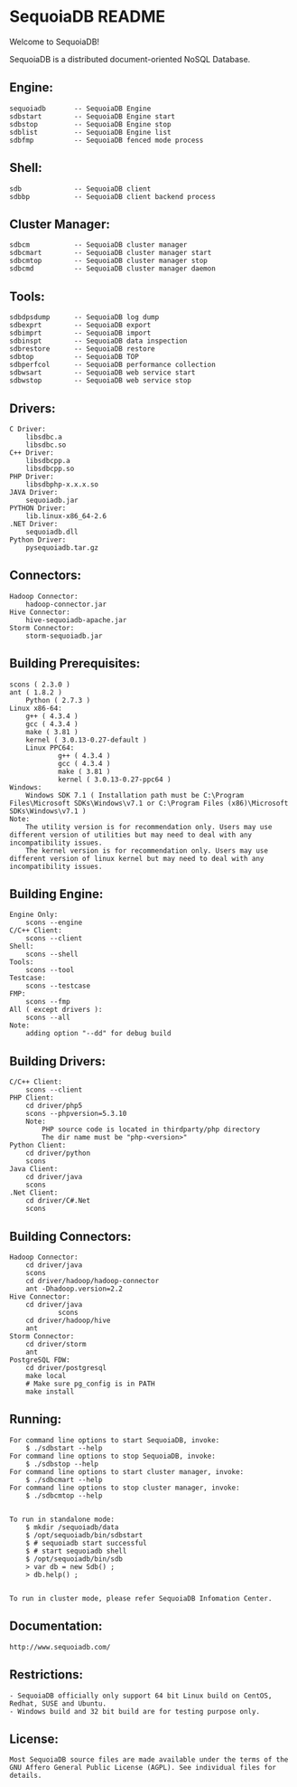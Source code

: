 SequoiaDB README
=================

Welcome to SequoiaDB!

SequoiaDB is a distributed document-oriented NoSQL Database.

Engine:
-----------------
	sequoiadb       -- SequoiaDB Engine
	sdbstart        -- SequoiaDB Engine start
	sdbstop         -- SequoiaDB Engine stop
	sdblist         -- SequoiaDB Engine list
	sdbfmp          -- SequoiaDB fenced mode process


Shell:
-----------------
	sdb             -- SequoiaDB client
	sdbbp           -- SequoiaDB client backend process


Cluster Manager:
-----------------
	sdbcm           -- SequoiaDB cluster manager
	sdbcmart        -- SequoiaDB cluster manager start
	sdbcmtop        -- SequoiaDB cluster manager stop
	sdbcmd          -- SequoiaDB cluster manager daemon


Tools:
-----------------
	sdbdpsdump      -- SequoiaDB log dump
	sdbexprt        -- SequoiaDB export
	sdbimprt        -- SequoiaDB import
	sdbinspt        -- SequoiaDB data inspection
	sdbrestore      -- SequoiaDB restore
	sdbtop          -- SequoiaDB TOP
	sdbperfcol      -- SequoiaDB performance collection
	sdbwsart        -- SequoiaDB web service start
	sdbwstop        -- SequoiaDB web service stop


Drivers:
-----------------
	C Driver:
		libsdbc.a
		libsdbc.so
	C++ Driver:
		libsdbcpp.a
		libsdbcpp.so
	PHP Driver:
		libsdbphp-x.x.x.so
	JAVA Driver:
		sequoiadb.jar
	PYTHON Driver:
		lib.linux-x86_64-2.6
	.NET Driver:
		sequoiadb.dll
	Python Driver:
		pysequoiadb.tar.gz


Connectors:
-----------------
	Hadoop Connector:
		hadoop-connector.jar
	Hive Connector:
		hive-sequoiadb-apache.jar
	Storm Connector:
		storm-sequoiadb.jar


Building Prerequisites:
-----------------
	scons ( 2.3.0 )
	ant ( 1.8.2 )
        Python ( 2.7.3 )
	Linux x86-64:
		g++ ( 4.3.4 )
		gcc ( 4.3.4 )
		make ( 3.81 )
		kernel ( 3.0.13-0.27-default )
        Linux PPC64:
                g++ ( 4.3.4 )
                gcc ( 4.3.4 )
                make ( 3.81 )
                kernel ( 3.0.13-0.27-ppc64 )
	Windows:
		Windows SDK 7.1 ( Installation path must be C:\Program Files\Microsoft SDKs\Windows\v7.1 or C:\Program Files (x86)\Microsoft SDKs\Windows\v7.1 )
	Note:
		The utility version is for recommendation only. Users may use different version of utilities but may need to deal with any incompatibility issues.
		The kernel version is for recommendation only. Users may use different version of linux kernel but may need to deal with any incompatibility issues.


Building Engine:
-----------------
	Engine Only:
		scons --engine
	C/C++ Client:
		scons --client
	Shell:
		scons --shell
	Tools:
		scons --tool
	Testcase:
		scons --testcase
	FMP:
		scons --fmp
	All ( except drivers ):
		scons --all
	Note:
		adding option "--dd" for debug build


Building Drivers:
-----------------
	C/C++ Client:
		scons --client
	PHP Client:
		cd driver/php5
		scons --phpversion=5.3.10
		Note:
			PHP source code is located in thirdparty/php directory
			The dir name must be "php-<version>"
	Python Client:
		cd driver/python
		scons
	Java Client:
		cd driver/java
		scons
	.Net Client:
		cd driver/C#.Net
		scons


Building Connectors:
-----------------
	Hadoop Connector:
		cd driver/java
		scons
		cd driver/hadoop/hadoop-connector
		ant -Dhadoop.version=2.2
	Hive Connector:
		cd driver/java
                scons
		cd driver/hadoop/hive
		ant
	Storm Connector:
		cd driver/storm
		ant
	PostgreSQL FDW:
		cd driver/postgresql
		make local
		# Make sure pg_config is in PATH
		make install


Running:
-----------------
	For command line options to start SequoiaDB, invoke:
		$ ./sdbstart --help
	For command line options to stop SequoiaDB, invoke:
		$ ./sdbstop --help
	For command line options to start cluster manager, invoke:
		$ ./sdbcmart --help
	For command line options to stop cluster manager, invoke:
		$ ./sdbcmtop --help


	To run in standalone mode:
		$ mkdir /sequoiadb/data
		$ /opt/sequoiadb/bin/sdbstart
		$ # sequoiadb start successful
		$ # start sequoiadb shell
		$ /opt/sequoiadb/bin/sdb
		> var db = new Sdb() ;
		> db.help() ;


	To run in cluster mode, please refer SequoiaDB Infomation Center.


Documentation:
-----------------
	http://www.sequoiadb.com/


Restrictions:
-----------------
	- SequoiaDB officially only support 64 bit Linux build on CentOS, Redhat, SUSE and Ubuntu.
	- Windows build and 32 bit build are for testing purpose only.


License:
-----------------
	Most SequoiaDB source files are made available under the terms of the
	GNU Affero General Public License (AGPL). See individual files for details.

